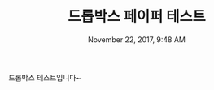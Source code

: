 ﻿---
layout: post
title: "드롭박스 페이퍼 테스트"
date: November 22, 2017, 9:48 AM
categories: jekyll update
---

드롭박스 테스트입니다~
